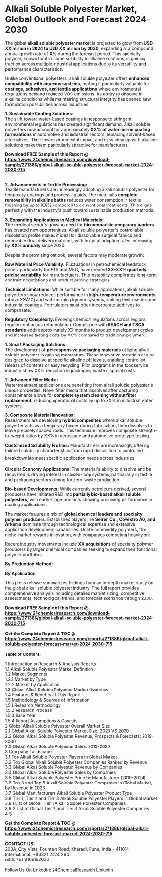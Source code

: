 <h1>Alkali Soluble Polyester Market, Global Outlook and Forecast 2024-2030</h1><p>The global <strong>alkali soluble polyester market</strong> is projected to grow from <strong>USD XX million in 2024 to USD XX million by 2030</strong>, expanding at a compound annual growth rate of <strong>X%</strong> during the forecast period. This specialty polymer, known for its unique solubility in alkaline solutions, is gaining traction across multiple industrial applications due to its versatility and performance characteristics.</p><p>Unlike conventional polyesters, alkali soluble polyester offers <strong>enhanced compatibility with aqueous systems</strong>, making it particularly valuable for <strong>coatings, adhesives, and textile applications</strong> where environmental regulations demand reduced VOC emissions. Its ability to dissolve in alkaline conditions while maintaining structural integrity has opened new formulation possibilities across industries.</p><p><strong>1. Sustainable Coating Solutions:</strong><br>
The shift toward water-based coatings in response to stringent environmental regulations has created significant demand. Alkali soluble polyesters now account for approximately <strong>XX% of water-borne coating formulations</strong> in automotive and industrial sectors, replacing solvent-based alternatives. Their low environmental impact and easy cleanup with alkaline solutions make them particularly attractive for manufacturers.</p><div><b>Download FREE Sample of this Report @ 
            <a href="https://www.24chemicalresearch.com/download-sample/271386/global-alkali-soluble-polyester-forecast-market-2024-2030-715">
            https://www.24chemicalresearch.com/download-sample/271386/global-alkali-soluble-polyester-forecast-market-2024-2030-715</a></b></div><br><p><strong>2. Advancements in Textile Processing:</strong><br>
Textile manufacturers are increasingly adopting alkali soluble polyester for temporary coatings and processing aids. The material's <strong>complete removability in alkaline baths</strong> reduces water consumption in textile finishing by up to <strong>XX%</strong> compared to conventional treatments. This aligns perfectly with the industry's push toward sustainable production methods.</p><p><strong>3. Expanding Applications in Medical Materials:</strong><br>
The medical sector's growing need for <strong>biocompatible temporary barriers</strong> has created new opportunities. Alkali soluble polyester's controllable dissolution profile makes it ideal for dissolvable surgical fabrics and removable drug delivery matrices, with hospital adoption rates increasing by <strong>XX% annually</strong> since 2020.</p><p>Despite the promising outlook, several factors may moderate growth:</p><p><strong>Raw Material Price Volatility:</strong> Fluctuations in petrochemical feedstock prices, particularly for PTA and MEG, have created <strong>XX-XX% quarterly pricing variability</strong> for manufacturers. This instability complicates long-term contract negotiations and product pricing strategies.</p><p><strong>Technical Limitations:</strong> While suitable for many applications, alkali soluble polyesters show reduced performance in <strong>high-temperature environments</strong> (above XXÂ°C) and with certain pigment systems, limiting their use in some industrial coatings. Formulators must often incorporate additives to compensate.</p><p><strong>Regulatory Complexity:</strong> Evolving chemical regulations across regions require continuous reformulation. Compliance with <strong>REACH and TSCA standards</strong> adds approximately XX months to product development cycles and increases testing costs by XX% compared to traditional polymers.</p><p><strong>1. Smart Packaging Solutions:</strong><br>
The development of <strong>pH-responsive packaging materials</strong> utilizing alkali soluble polyester is gaining momentum. These innovative materials can be designed to dissolve at specific alkaline pH levels, enabling controlled release of contents or easy recycling. Pilot programs in the foodservice industry show XX% reduction in packaging waste disposal costs.</p><p><strong>2. Advanced Filter Media:</strong><br>
Water treatment applications are benefiting from alkali soluble polyester's unique properties. Novel filter media that dissolves after capturing contaminants allows for <strong>complete system cleaning without filter replacement</strong>, reducing operational costs by up to XX% in industrial water systems.</p><p><strong>3. Composite Material Innovation:</strong><br>
Researchers are developing <strong>hybrid composites</strong> where alkali soluble polyester acts as a temporary binder during fabrication, then dissolves to leave precisely spaced voids. This technique improves composite strength-to-weight ratios by XX% in aerospace and automotive prototype testing.</p><p><strong>Customized Solubility Profiles:</strong> Manufacturers are increasingly offering tailored solubility characteristicsâfrom rapid dissolution to controlled breakdownâto meet specific application needs across industries.</p><p><strong>Circular Economy Applications:</strong> The material's ability to dissolve and be recovered is driving interest in closed-loop systems, particularly in textile and packaging sectors aiming for zero-waste production.</p><p><strong>Bio-based Developments:</strong> While currently petroleum-derived, several producers have initiated R&amp;D into <strong>partially bio-based alkali soluble polyesters</strong>, with early-stage products showing promising performance in coating applications.</p><p>The market features a mix of <strong>global chemical leaders and specialty polymer producers</strong>. Established players like <strong>Seiren Co., Covestro AG, and Arkema</strong> dominate through technological expertise and extensive application development capabilities. Unlike commodity polymers, this niche market rewards innovation, with companies competing heavily on:</p><p>Recent industry movements include <strong>XX acquisitions</strong> of specialty polymer producers by larger chemical companies seeking to expand their functional polymer portfolios.</p><p><strong>By Production Method:</strong></p><p><strong>By Application:</strong></p><p>This press release summarizes findings from an in-depth market study on the global alkali soluble polyester industry. The full report provides comprehensive analysis including detailed market sizing, competitive assessments, technological trends, and forecast scenarios through 2030.</p><div><b>Download FREE Sample of this Report @ 
            <a href="https://www.24chemicalresearch.com/download-sample/271386/global-alkali-soluble-polyester-forecast-market-2024-2030-715">
            https://www.24chemicalresearch.com/download-sample/271386/global-alkali-soluble-polyester-forecast-market-2024-2030-715</a></b></div><br><div><b>Get the Complete Report & TOC @ 
            <a href="https://www.24chemicalresearch.com/reports/271386/global-alkali-soluble-polyester-forecast-market-2024-2030-715">
            https://www.24chemicalresearch.com/reports/271386/global-alkali-soluble-polyester-forecast-market-2024-2030-715</a></b></div><br>
            <b>Table of Content:</b><p>1 Introduction to Research & Analysis Reports<br />
    1.1 Alkali Soluble Polyester Market Definition<br />
    1.2 Market Segments<br />
        1.2.1 Market by Type<br />
        1.2.2 Market by Application<br />
    1.3 Global Alkali Soluble Polyester Market Overview<br />
    1.4 Features & Benefits of This Report<br />
    1.5 Methodology & Sources of Information<br />
        1.5.1 Research Methodology<br />
        1.5.2 Research Process<br />
        1.5.3 Base Year<br />
        1.5.4 Report Assumptions & Caveats<br />
2 Global Alkali Soluble Polyester Overall Market Size<br />
    2.1 Global Alkali Soluble Polyester Market Size: 2023 VS 2030<br />
    2.2 Global Alkali Soluble Polyester Revenue, Prospects & Forecasts: 2019-2030<br />
    2.3 Global Alkali Soluble Polyester Sales: 2019-2030<br />
3 Company Landscape<br />
    3.1 Top Alkali Soluble Polyester Players in Global Market<br />
    3.2 Top Global Alkali Soluble Polyester Companies Ranked by Revenue<br />
    3.3 Global Alkali Soluble Polyester Revenue by Companies<br />
    3.4 Global Alkali Soluble Polyester Sales by Companies<br />
    3.5 Global Alkali Soluble Polyester Price by Manufacturer (2019-2024)<br />
    3.6 Top 3 and Top 5 Alkali Soluble Polyester Companies in Global Market, by Revenue in 2023<br />
    3.7 Global Manufacturers Alkali Soluble Polyester Product Type<br />
    3.8 Tier 1, Tier 2 and Tier 3 Alkali Soluble Polyester Players in Global Market<br />
        3.8.1 List of Global Tier 1 Alkali Soluble Polyester Companies<br />
        3.8.2 List of Global Tier 2 and Tier 3 Alkali Soluble Polyester Companies<br />
4 S</p><div><b>Get the Complete Report & TOC @ 
            <a href="https://www.24chemicalresearch.com/reports/271386/global-alkali-soluble-polyester-forecast-market-2024-2030-715">
            https://www.24chemicalresearch.com/reports/271386/global-alkali-soluble-polyester-forecast-market-2024-2030-715</a></b></div><br><b>CONTACT US:</b><br>
            203A, City Vista, Fountain Road, Kharadi, Pune, India - 411014<br>
            International: +1(332) 2424 294<br>
            Asia: +91 9169162030 <br><br>
            Follow Us On LinkedIn: <a href="https://www.linkedin.com/company/24chemicalresearch/">24ChemicalResearch LinkedIn</a>